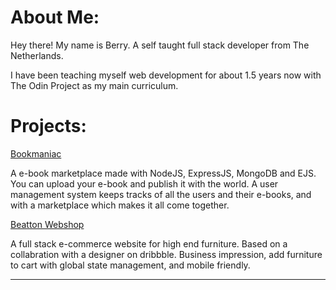 # About Me:
Hey there! My name is Berry. A self taught full stack developer from The Netherlands.

I have been teaching myself web development for about 1.5 years now with The Odin Project as my main curriculum.


# Projects:

[Bookmaniac](https://github.com/berryywise/e-bookmaniac)

A e-book marketplace made with NodeJS, ExpressJS, MongoDB and EJS.
You can upload your e-book and publish it with the world. A user management system keeps tracks of all the users and their e-books, and with a marketplace which makes it all come together.


[Beatton Webshop](https://github.com/berryywise/beatton-spa-webshop)

A full stack e-commerce website for high end furniture. Based on a collabration with a designer on dribbble.
Business impression, add furniture to cart with global state management, and mobile friendly.


-----------------------------




